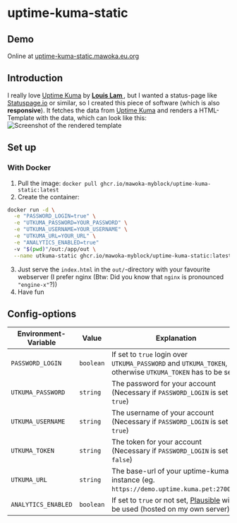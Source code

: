 # uptime-kuma-static
## Demo
Online at [uptime-kuma-static.mawoka.eu.org](https://uptime-kuma-static.mawoka.eu.org?ref=readme)
## Introduction
I really love [Uptime Kuma](https://github.com/louislam/uptime-kuma) by **[Louis Lam
](https://github.com/louislam)**, but I wanted a status-page like [Statuspage.io](https://statuspage.io) or similar,
so I created this piece of software (which is also **responsive**). It fetches the data from [Uptime Kuma](https://github.com/louislam/uptime-kuma) and
renders a HTML-Template with the data, which can look like this:
![Screenshot of the rendered template](https://i.imgur.com/pwzr71t.png "Screenshot of the rendered template")


## Set up

### With Docker
1. Pull the image: `docker pull ghcr.io/mawoka-myblock/uptime-kuma-static:latest`
2. Create the container:
```bash
docker run -d \
  -e "PASSWORD_LOGIN=true" \
  -e "UTKUMA_PASSWORD=YOUR_PASSWORD" \
  -e "UTKUMA_USERNAME=YOUR_USERNAME" \
  -e "UTKUMA_URL=YOUR_URL" \
  -e "ANALYTICS_ENABLED=true"
  -v "$(pwd)"/out:/app/out \
  --name utkuma-static ghcr.io/mawoka-myblock/uptime-kuma-static:latest
```
3. Just serve the `index.html` in the `out/`-directory with your favourite
webserver (I prefer nginx (Btw: Did you know that `nginx` is pronounced
`"engine-x"`?)) 
4. Have fun

## Config-options

|Environment-Variable|Value|Explanation|Standard|
|---|---|---|---|
|`PASSWORD_LOGIN`|`boolean`|If set to `true` login over `UTKUMA_PASSWORD` and `UTKUMA_TOKEN`, otherwise `UTKUMA_TOKEN` has to be set.|❌
|`UTKUMA_PASSWORD`|`string`|The password for your account (Necessary if `PASSWORD_LOGIN` is set to `true`)|❌
|`UTKUMA_USERNAME`|`string`|The username of your account (Necessary if `PASSWORD_LOGIN` is set to `true`)|❌
|`UTKUMA_TOKEN`|`string`|The token for your account (Necessary if `PASSWORD_LOGIN` is set to `false`)|❌
|`UTKUMA_URL`|`string`|The base-url of your uptime-kuma-instance (eg. `https://demo.uptime.kuma.pet:27000/`)|❌
|`ANALYTICS_ENABLED`|`boolean`|If set to `true` or not set, [Plausible](https://plausible.io) will be used (hosted on my own server)|`true`
